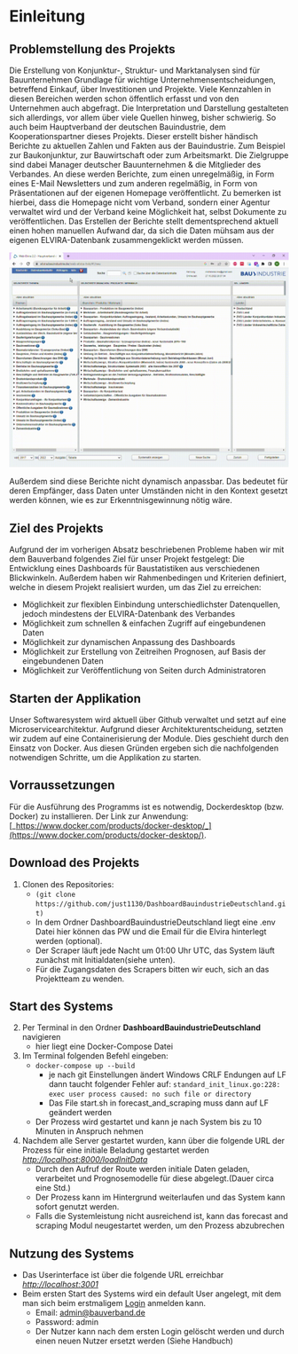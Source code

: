 # Einleitung
## Problemstellung des Projekts
Die Erstellung von Konjunktur-, Struktur- und Marktanalysen sind für Bauunternehmen Grundlage für wichtige Unternehmensentscheidungen, betreffend Einkauf, über Investitionen und Projekte. Viele Kennzahlen in diesen Bereichen werden schon öffentlich erfasst und von den Unternehmen auch abgefragt. Die Interpretation und Darstellung gestalteten sich allerdings, vor allem über viele Quellen hinweg, bisher schwierig.
So auch beim Hauptverband der deutschen Bauindustrie, dem Kooperationspartner dieses Projekts. Dieser erstellt bisher händisch Berichte zu aktuellen Zahlen und Fakten aus der Bauindustrie. Zum Beispiel zur Baukonjunktur, zur Bauwirtschaft oder zum Arbeitsmarkt. Die Zielgruppe sind dabei Manager deutscher Bauunternehmen & die Mitglieder des Verbandes. 
An diese werden Berichte, zum einen unregelmäßig, in Form eines E-Mail Newsletters und zum anderen regelmäßig, in Form von Präsentationen auf der eigenen Homepage veröffentlicht. Zu bemerken ist hierbei, dass die Homepage nicht vom Verband, sondern einer Agentur verwaltet wird und der Verband keine Möglichkeit hat, selbst Dokumente zu veröffentlichen.
Das Erstellen der Berichte stellt dementsprechend aktuell einen hohen manuellen Aufwand dar, da sich die Daten mühsam aus der eigenen ELVIRA-Datenbank zusammengeklickt werden müssen.

![Elvira Datenbank](./Data/Elvira.gif) 

Außerdem sind diese Berichte nicht dynamisch anpassbar. Das bedeutet für deren Empfänger, dass Daten unter Umständen nicht in den Kontext gesetzt werden können, wie es zur Erkenntnisgewinnung nötig wäre.


## Ziel des Projekts
Aufgrund der im vorherigen Absatz beschriebenen Probleme haben wir mit dem Bauverband folgendes Ziel für unser Projekt festgelegt:
Die Entwicklung eines Dashboards für Baustatistiken aus verschiedenen Blickwinkeln. 
Außerdem haben wir Rahmenbedingen und Kriterien definiert, welche in diesem Projekt realisiert wurden, um das Ziel zu erreichen:

- Möglichkeit zur flexiblen Einbindung unterschiedlichster Datenquellen, jedoch mindestens der ELVIRA-Datenbank des Verbandes
- Möglichkeit zum schnellen & einfachen Zugriff auf eingebundenen Daten
- Möglichkeit zur dynamischen Anpassung des Dashboards
- Möglichkeit zur Erstellung von Zeitreihen Prognosen, auf Basis der eingebundenen Daten
- Möglichkeit zur Veröffentlichung von Seiten durch Administratoren

## Starten der Applikation
Unser Softwaresystem wird aktuell über Github verwaltet und setzt auf eine Microservicearchitektur. Aufgrund dieser Architekturentscheidung, setzten wir zudem auf eine Containerisierung der Module. Dies geschieht durch den Einsatz von Docker. Aus diesen Gründen ergeben sich die nachfolgenden notwendigen Schritte, um die Applikation zu starten.

## **Vorraussetzungen**

Für die Ausführung des Programms ist es notwendig, Dockerdesktop (bzw. Docker) zu installieren. Der Link zur Anwendung: [_https://www.docker.com/products/docker-desktop/_](https://www.docker.com/products/docker-desktop/).

## **Download des Projekts**

1. Clonen des Repositories:    
    - `(git clone https://github.com/just1130/DashboardBauindustrieDeutschland.git)`
    - In dem Ordner DashboardBauindustrieDeutschland liegt eine .env Datei hier können das PW und die Email für die Elvira hinterlegt werden (optional).
    - Der Scraper läuft jede Nacht um 01:00 Uhr UTC, das System läuft zunächst mit Initialdaten(siehe unten).
    - Für die Zugangsdaten des Scrapers bitten wir euch, sich an das Projektteam zu wenden.

## **Start des Systems**

2. Per Terminal in den Ordner **DashboardBauindustrieDeutschland** navigieren
    - hier liegt eine Docker-Compose Datei
3. Im Terminal folgenden Befehl eingeben:   
    - `docker-compose up --build`
        - je nach git Einstellungen ändert Windows CRLF Endungen auf LF  dann taucht folgender Fehler auf: `standard_init_linux.go:228: exec user process caused: no such file or directory`
        - Das File start.sh in forecast_and_scraping muss dann auf LF geändert werden  
    - Der Prozess wird gestartet und kann je nach System bis zu 10 Minuten in Anspruch nehmen
4. Nachdem alle Server gestartet wurden, kann über die folgende URL der Prozess für eine initiale Beladung gestartet werden [_http://localhost:8000/loadInitData_](http://localhost:8000/loadInitData)
    - Durch den Aufruf der Route werden initiale Daten geladen, verarbeitet und Prognosemodelle für diese abgelegt.(Dauer circa eine Std.)
    - Der Prozess kann im Hintergrund weiterlaufen und das System kann sofort genutzt werden.
    - Falls die Systemleistung nicht ausreichend ist, kann das forecast and scraping Modul neugestartet werden, um den Prozess abzubrechen


## **Nutzung des Systems**

- Das Userinterface ist über die folgende URL erreichbar [_http://localhost:3001_](http://localhost:3001)
- Beim ersten Start des Systems wird ein default User angelegt, mit dem man sich beim erstmaligem [Login](https://dashboard-dokumentation.readthedocs.io/en/latest/handbuch/#login-logout) anmelden kann.
    - Email: admin@bauverband.de
    - Password: admin
    - Der Nutzer kann nach dem ersten Login gelöscht werden und durch einen neuen Nutzer ersetzt werden (Siehe Handbuch)
